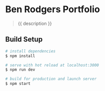 # Ben Rodgers Portfolio

> {{ description }}

## Build Setup

``` bash
# install dependencies
$ npm install

# serve with hot reload at localhost:3000
$ npm run dev

# build for production and launch server
$ npm start
```
